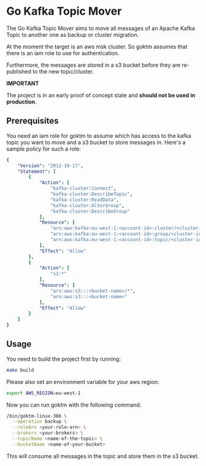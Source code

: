 # Go Kafka Topic Mover

The Go Kafka Topic Mover aims to move all messages of an Apache Kafka Topic to another one as backup or cluster migration.

At the moment the target is an aws msk cluster. So goktm assumes that there is an iam role to use for authentication.

Furthermore, the messages are stored in a s3 bucket before they are re-published to the new topic/cluster. 

**IMPORTANT**

The project is in an early proof of concept state and **should not be used in production**.

## Prerequisites

You need an iam role for goktm to assume which has access to the kafka topic you want to move and a s3 bucket to store messages in.
Here's a sample policy for such a role:

```yaml
{
    "Version": "2012-10-17",
    "Statement": [
        {
            "Action": [
                "kafka-cluster:Connect",
                "kafka-cluster:DescribeTopic",
                "kafka-cluster:ReadData",
                "kafka-cluster:AlterGroup",
                "kafka-cluster:DescribeGroup"
            ],
            "Resource": [
                "arn:aws:kafka:eu-west-1:<account-id>:cluster/<cluster-id>/*",
                "arn:aws:kafka:eu-west-1:<account-id>:group/<cluster-id>/*",
                "arn:aws:kafka:eu-west-1:<account-id>:topic/<cluster-id>/*/<topic-name>"
            ],
            "Effect": "Allow"
        },
        {
            "Action": [
                "s3:*"
            ],
            "Resource": [
                "arn:aws:s3:::<bucket-name>/*",
                "arn:aws:s3:::<bucket-name>"
            ],
            "Effect": "Allow"
        }
    ]
}

```

## Usage

You need to build the project first by running:

```sh
make build
```

Please also set an environment variable for your aws region:

```sh
export AWS_REGION=eu-west-1
```

Now you can run goktm with the following command:

```sh
/bin/goktm-linux-386 \
  --operation backup \
  --roleArn <your-role-arn> \
  --brokers <your-brokers> \
  --topicName <name-of-the-topic> \
  --bucketName <name-of-your-bucket>
```

This will consume all messages in the topic and store them in the s3 bucket.
